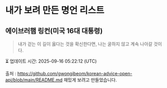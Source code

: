 # 내가 보려 만든 명언 리스트

##  에이브러햄 링컨(미국 16대 대통령)
> 내가 걷는 이 길이 옳다는 것을 확신한다면, 나는 굴하지 않고 계속 나아갈 것이다.


⏳ 업데이트 시간: 2025-09-16 05:22:12 (UTC)

출처 : https://github.com/gwongibeom/korean-advice-open-api/blob/main/README.md
재밌게 보려고 만들었습니다.
